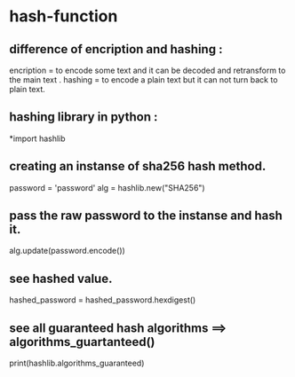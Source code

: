 # hash-function

## difference of encription and hashing :
encription = to encode some text and it can be decoded and retransform to the main text .
hashing = to encode a plain text but it can not turn back to plain text.

## hashing library in python :
*import hashlib


## creating an instanse of sha256 hash method.
password = 'password'
alg = hashlib.new("SHA256")


## pass the raw password to the instanse and hash it.
alg.update(password.encode())


## see hashed value.
hashed_password = hashed_password.hexdigest()


## see all guaranteed hash algorithms ==> algorithms_guartanteed()
print(hashlib.algorithms_guaranteed)
